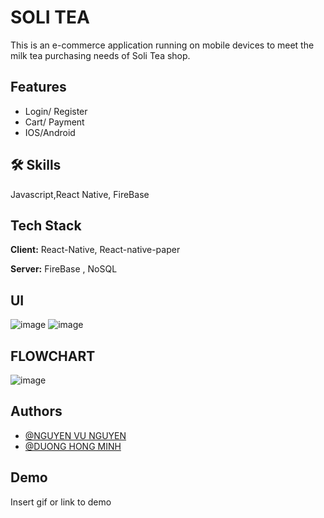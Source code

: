 
# SOLI TEA

This is an e-commerce application running on mobile devices to meet the milk tea purchasing needs of Soli Tea shop.



## Features

- Login/ Register
- Cart/ Payment
- IOS/Android



## 🛠 Skills
Javascript,React Native, FireBase


## Tech Stack

**Client:** React-Native, React-native-paper 

**Server:** FireBase , NoSQL


## UI

![image](https://github.com/user-attachments/assets/dec51dd5-aa0e-4b90-93f5-31a3f22eb3ac) ![image](https://github.com/user-attachments/assets/9e2e42bd-3790-4989-9234-92478f8a39f7)



## FLOWCHART

![image](https://github.com/user-attachments/assets/c7cd5811-e190-4421-af5d-00bbe50437a7)

## Authors

- [@NGUYEN VU NGUYEN](https://www.github.com/nhsmai04)
- [@DUONG HONG MINH](https://github.com/W3in)





## Demo

Insert gif or link to demo

